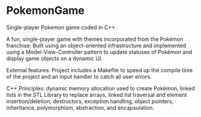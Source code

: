 # PokemonGame
Single-player Pokemon game coded in C++

A fun, single-player game with themes incorporated from the Pokémon franchise. Built using an object-oriented infrastructure
and implemented using a Model-View-Controller pattern to update statuses of Pokémon and display game
objects on a dynamic UI. 

External features: Project includes a Makefile to speed up the compile time of the project and an input handler to
catch all user errors.

C++ Principles: dynamic memory allocation used to create Pokémon, linked lists in the STL Library to replace arrays, 
linked list traversal and element insertion/deletion, destructors, exception handling, object pointers, inheritance,
polymorphism, abstraction, and encapsulation. 

